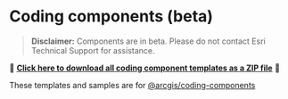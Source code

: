 # Coding components (beta)

> **Disclaimer:** Components are in beta. Please do not contact Esri Technical Support for assistance.

📁 **[Click here to download all coding component templates as a ZIP file](https://download-directory.github.io?url=https://github.com/Esri/arcgis-maps-sdk-javascript-samples-beta/tree/main/packages/coding-components/templates)** 📁

These templates and samples are for [@arcgis/coding-components](https://www.npmjs.com/package/@arcgis/coding-components)

